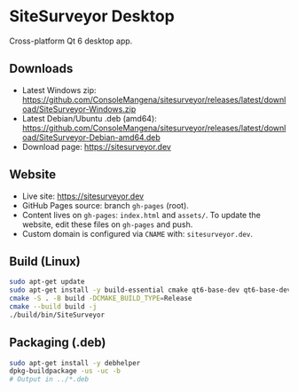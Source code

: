 # SiteSurveyor Desktop

Cross-platform Qt 6 desktop app.

## Downloads
- Latest Windows zip: https://github.com/ConsoleMangena/sitesurveyor/releases/latest/download/SiteSurveyor-Windows.zip
- Latest Debian/Ubuntu .deb (amd64): https://github.com/ConsoleMangena/sitesurveyor/releases/latest/download/SiteSurveyor-Debian-amd64.deb
- Download page: https://sitesurveyor.dev

## Website
- Live site: https://sitesurveyor.dev
- GitHub Pages source: branch `gh-pages` (root).
- Content lives on `gh-pages`: `index.html` and `assets/`. To update the website, edit these files on `gh-pages` and push.
- Custom domain is configured via `CNAME` with: `sitesurveyor.dev`.

## Build (Linux)
```bash
sudo apt-get update
sudo apt-get install -y build-essential cmake qt6-base-dev qt6-base-dev-tools
cmake -S . -B build -DCMAKE_BUILD_TYPE=Release
cmake --build build -j
./build/bin/SiteSurveyor
```

## Packaging (.deb)
```bash
sudo apt-get install -y debhelper
dpkg-buildpackage -us -uc -b
# Output in ../*.deb
```
